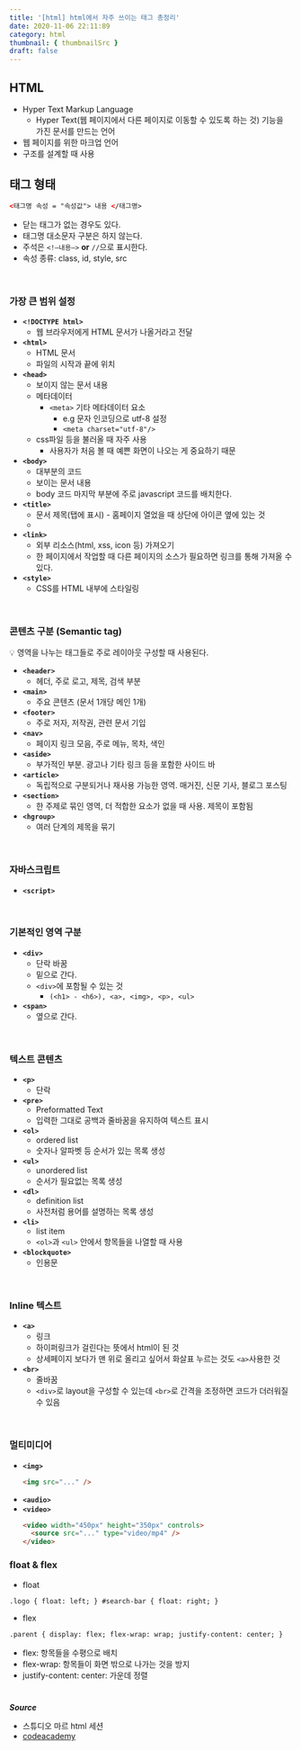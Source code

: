```yaml
---
title: '[html] html에서 자주 쓰이는 태그 총정리'
date: 2020-11-06 22:11:89
category: html
thumbnail: { thumbnailSrc }
draft: false
---
```


## HTML

- Hyper Text Markup Language
  - Hyper Text(웹 페이지에서 다른 페이지로 이동할 수 있도록 하는 것) 기능을 가진 문서를 만드는 언어
- 웹 페이지를 위한 마크업 언어
- 구조를 설계할 때 사용

## 태그 형태

```html
<태그명 속성 = "속성값"> 내용 </태그명>
```

- 닫는 태그가 없는 경우도 있다.
- 태그명 대소문자 구분은 하지 않는다.
- 주석은 `<!—내용—>` **or** `//`으로 표시한다.
- 속성 종류: class, id, style, src

<br/>

### 가장 큰 범위 설정

- **`<!DOCTYPE html>`**
  - 웹 브라우저에게 HTML 문서가 나올거라고 전달
- **`<html>`**
  - HTML 문서
  - 파일의 시작과 끝에 위치
- **`<head>`**
  - 보이지 않는 문서 내용
  - 메타데이터
    - `<meta>` 기타 메타데이터 요소
      - e.g 문자 인코딩으로 utf-8 설정
      - `<meta charset="utf-8"/>`
  - css파일 등을 불러올 때 자주 사용
    - 사용자가 처음 볼 때 예쁜 화면이 나오는 게 중요하기 때문
- **`<body>`**
  - 대부분의 코드
  - 보이는 문서 내용
  - body 코드 마지막 부분에 주로 javascript 코드를 배치한다.
- **`<title>`**
  - 문서 제목(탭에 표시) - 홈페이지 열었을 때 상단에 아이콘 옆에 있는 것
  -
- **`<link>`**
  - 외부 리소스(html, xss, icon 등) 가져오기
  - 한 페이지에서 작업할 때 다른 페이지의 소스가 필요하면 링크를 통해 가져올 수 있다.
- **`<style>`**
  - CSS를 HTML 내부에 스타일링

<br/>

### 콘텐츠 구분 (Semantic tag)

💡 영역을 나누는 태그들로 주로 레이아웃 구성할 때 사용된다.

- **`<header>`**
  - 헤더, 주로 로고, 제목, 검색 부분
- **`<main>`**
  - 주요 콘텐츠 (문서 1개당 메인 1개)
- **`<footer>`**
  - 주로 저자, 저작권, 관련 문서 기입
- **`<nav>`**
  - 페이지 링크 모음, 주로 메뉴, 목차, 색인
- **`<aside>`**
  - 부가적인 부분. 광고나 기타 링크 등을 포함한 사이드 바
- **`<article>`**
  - 독립적으로 구분되거나 재사용 가능한 영역. 매거진, 신문 기사, 블로그 포스팅
- **`<section>`**
  - 한 주제로 묶인 영역, 더 적합한 요소가 없을 때 사용. 제목이 포함됨
- **`<hgroup>`**
  - 여러 단계의 제목을 묶기

<br/>

### 자바스크립트

- **`<script>`**

<br/>

### 기본적인 영역 구분

- **`<div>`**
  - 단락 바꿈
  - 밑으로 간다.
  - `<div>`에 포함될 수 있는 것
    - `(<h1> - <h6>), <a>, <img>, <p>, <ul>`
- **`<span>`**
  - 옆으로 간다.

<br/>

### 텍스트 콘텐츠

- **`<p>`**
  - 단락
- **`<pre>`**
  - Preformatted Text
  - 입력한 그대로 공백과 줄바꿈을 유지하여 텍스트 표시
- **`<ol>`**
  - ordered list
  - 숫자나 알파벳 등 순서가 있는 목록 생성
- **`<ul>`**
  - unordered list
  - 순서가 필요없는 목록 생성
- **`<dl>`**
  - definition list
  - 사전처럼 용어를 설명하는 목록 생성
- **`<li>`**
  - list item
  - `<ol>`과 `<ul>` 안에서 항목들을 나열할 때 사용
- **`<blockquote>`**
  - 인용문

<br/>

### Inline 텍스트

- **`<a>`**
  - 링크
  - 하이퍼링크가 걸린다는 뜻에서 html이 된 것
  - 상세페이지 보다가 맨 위로 올리고 싶어서 화살표 누르는 것도 `<a>`사용한 것
- **`<br>`**
  - 줄바꿈
  - `<div>`로 layout을 구성할 수 있는데 `<br>`로 간격을 조정하면 코드가 더러워질 수 있음

<br/>

### 멀티미디어

- **`<img>`**
  ```html
  <img src="..." />
  ```
- **`<audio>`**
- **`<video>`**
  ```html
  <video width="450px" height="350px" controls>
    <source src="..." type="video/mp4" />
  </video>
  ```

### float & flex

- float

```html
.logo { float: left; } #search-bar { float: right; }
```

- flex

```html
.parent { display: flex; flex-wrap: wrap; justify-content: center; }
```

- flex: 항목들을 수평으로 배치
- flex-wrap: 항목들이 화면 밖으로 나가는 것을 방지
- justify-content: center: 가운데 정렬

#

**_Source_**

- 스튜디오 마르 html 세션
- [codeacademy](https://www.codecademy.com/learn/make-a-website)
